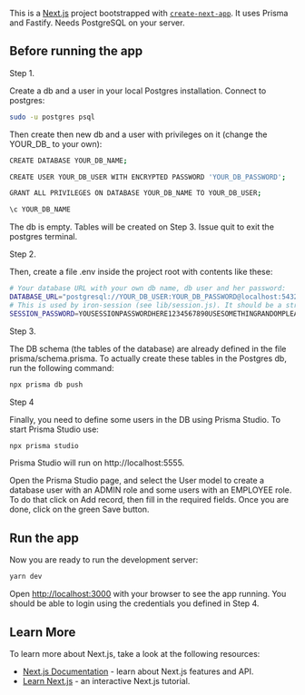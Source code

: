 This is a [Next.js](https://nextjs.org/) project bootstrapped with [`create-next-app`](https://github.com/vercel/next.js/tree/canary/packages/create-next-app).
It uses Prisma and Fastify. Needs PostgreSQL on your server.


## Before running the app

Step 1. 

Create a db and a user in your local Postgres installation. Connect to postgres:

```bash
sudo -u postgres psql
```

Then create then new db and a user with privileges on it (change the YOUR_DB_ to your own):

```bash
CREATE DATABASE YOUR_DB_NAME;

CREATE USER YOUR_DB_USER WITH ENCRYPTED PASSWORD 'YOUR_DB_PASSWORD';

GRANT ALL PRIVILEGES ON DATABASE YOUR_DB_NAME TO YOUR_DB_USER;

\c YOUR_DB_NAME

```

The db is empty. Tables will be created on Step 3. Issue quit to exit the postgres terminal.


Step 2. 

Then, create a file .env inside the project root with contents like these:

```bash
# Your database URL with your own db name, db user and her password:
DATABASE_URL="postgresql://YOUR_DB_USER:YOUR_DB_PASSWORD@localhost:5432/YOUR_DB_NAME?schema=public"
# This is used by iron-session (see lib/session.js). It should be a string of at least 32 characters.
SESSION_PASSWORD=YOUSESSIONPASSWORDHERE1234567890USESOMETHINGRANDOMPLEASE
```

Step 3. 

The DB schema (the tables of the database) are already defined in the file prisma/schema.prisma. 
To actually create these tables in the Postgres db, run the following command:

```bash
npx prisma db push
```

Step 4

Finally, you need to define some users in the DB using Prisma Studio. To start Prisma Studio use:

```bash 
npx prisma studio 
```

Prisma Studio will run on http://localhost:5555. 

Open the Prisma Studio page, and select the User model to create a database user with an ADMIN role and some users with an EMPLOYEE role. 
To do that click on Add record, then fill in the required fields. Once you are done, click on the green Save button. 


## Run the app

Now you are ready to run the development server:

```bash
yarn dev
```

Open [http://localhost:3000](http://localhost:3000) with your browser to see the app running. You should be able to login using the credentials you defined in Step 4.


## Learn More

To learn more about Next.js, take a look at the following resources:

- [Next.js Documentation](https://nextjs.org/docs) - learn about Next.js features and API.
- [Learn Next.js](https://nextjs.org/learn) - an interactive Next.js tutorial.


